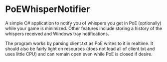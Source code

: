 PoEWhisperNotifier
==================
A simple C# application to notify you of whispers you get in PoE (optionally) while your game is minimized.
Other features include storing a history of the whispers received and Windows tray notifications.

The program works by parsing client.txt as PoE writes to it in realtime. It should also be fairly light on resources (does not load all of client.txt and uses little CPU) and can remain open even while PoE is closed if desire.
